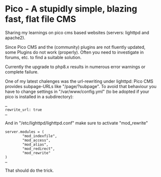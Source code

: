 # Pico - A stupidly simple, blazing fast, flat file CMS
Sharing my learnings on pico cms based websites (servers: lighttpd and apache2).

Since Pico CMS and the (community) plugins are not fluently updated, some Plugins do not work (properly).
Often you need to investigate in forums, etc. to find a suitable solution.

Currently the upgrade to php8.x results in numerous error warnings or complete failure.

One of my latest chalenges was the url-rewriting under lighttpd:
Pico CMS provides subpage-URLs like "/page/?subpage". To avoid that behaviour you have to change settings in  "/var/www/config.yml" (to be adopted if your pico is installed in a subdirectory):

```
…
rewrite_url: true
…
```

And in "/etc/lighttpd/lighttpd.conf" make sure to activate "mod_rewrite"

```
server.modules = (
        "mod_indexfile",
        "mod_access",
        "mod_alias",
        "mod_redirect",
        "mod_rewrite"
)
…
```

That should do the trick.

